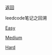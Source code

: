 [返回](doc/leedcode题解/README.md)

leedcode笔记之回溯

[Easy](doc/leedcode题解/回溯/easy/README.md)

[Medium](doc/leedcode题解/回溯/medium/README.md)

[Hard](doc/leedcode题解/回溯/hard/README.md)



